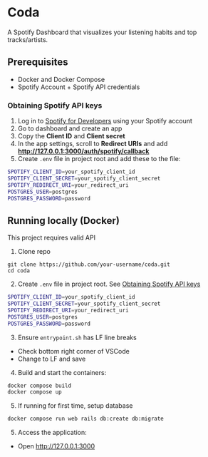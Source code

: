 # Coda

A Spotify Dashboard that visualizes your listening habits and top tracks/artists.

## Prerequisites

- Docker and Docker Compose
- Spotify Account + Spotify API credentials

### Obtaining Spotify API keys

1. Log in to [Spotify for Developers](https://developer.spotify.com/) using your Spotify account
2. Go to dashboard and create an app
3. Copy the **Client ID** and **Client secret**
4. In the app settings, scroll to **Redirect URIs** and add **http://127.0.0.1:3000/auth/spotify/callback**
5. Create `.env` file in project root and add these to the file:

```bash
SPOTIFY_CLIENT_ID=your_spotify_client_id
SPOTIFY_CLIENT_SECRET=your_spotify_client_secret
SPOTIFY_REDIRECT_URI=your_redirect_uri
POSTGRES_USER=postgres
POSTGRES_PASSWORD=password
```

## Running locally (Docker)

This project requires valid API

1. Clone repo

```
git clone https://github.com/your-username/coda.git
cd coda
```

2. Create `.env` file in project root. See [Obtaining Spotify API keys](#obtaining-spotify-api-keys)

```bash
SPOTIFY_CLIENT_ID=your_spotify_client_id
SPOTIFY_CLIENT_SECRET=your_spotify_client_secret
SPOTIFY_REDIRECT_URI=your_redirect_uri
POSTGRES_USER=postgres
POSTGRES_PASSWORD=password
```

3. Ensure `entrypoint.sh` has LF line breaks
  - Check bottom right corner of VSCode
  - Change to LF and save

4. Build and start the containers:

```bash
docker compose build
docker compose up
```

5. If running for first time, setup database

```bash
docker compose run web rails db:create db:migrate
```

5. Access the application:

- Open http://127.0.0.1:3000
